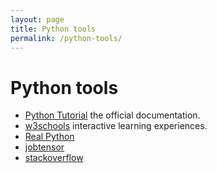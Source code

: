 ```yaml
---
layout: page
title: Python tools
permalink: /python-tools/
---
```


# Python tools

- [Python Tutorial] the official documentation.
- [w3schools] interactive learning experiences.
- [Real Python]
- [jobtensor]
- [stackoverflow]


[Python Tutorial]: https://docs.python.org/3/tutorial/
[w3schools]: https://www.w3schools.com/python/
[Real Python]: https://realpython.com/
[jobtensor]: https://jobtensor.com/Tutorial/Python/en/Introduction
[stackoverflow]: https://stackoverflow.com/questions/tagged/python